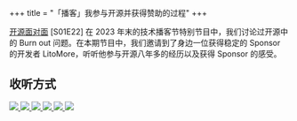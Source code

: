 +++
title = "「播客」我参与开源并获得赞助的过程"
+++

[开源面对面](https://osf2f.net) [S01E22] 在 2023 年末的技术播客节特别节目中，我们讨论过开源中的 Burn out 问题。在本期节目中，我们邀请到了身边一位获得稳定的 Sponsor 的开发者 LitoMore，听听他参与开源八年多的经历以及获得 Sponsor 的感受。

<!-- more -->

<h2>收听方式</h2>

<p class="no-external-icon">
  <a target="_blank" rel="noopener nofollow noreferrer" href="https://img.shields.io/badge/rss-F88900?style=flat&logo=rss&logoColor=white">
    <img src="https://img.shields.io/badge/RSS-FFA500?logo=rss&logoColor=fff" />
  </a>
  <a target="_blank" rel="noopener nofollow noreferrer" href="https://github.com/opensource-f2f/episode/blob/main/shownotes/S01E22-LitoMore%E5%8F%82%E4%B8%8E%E5%BC%80%E6%BA%90%E5%B9%B6%E8%8E%B7%E5%BE%97%20Sponsor%20%E7%9A%84%E8%BF%87%E7%A8%8B.md">
    <img src="https://img.shields.io/badge/GitHub-181717?logo=github&logoColor=fff" />
  </a>
  <a target="_blank" rel="noopener nofollow noreferrer" href="https://www.xiaoyuzhoufm.com/episode/67a5c6b4bf2864230a022e05">
    <img src="https://img.shields.io/badge/💫%20小宇宙-63B7D8" />
  </a>
  <a target="_blank" rel="noopener nofollow noreferrer" href="https://music.163.com/#/program?id=3071339944">
    <img src="https://img.shields.io/badge/网易云音乐-D43C33?logo=neteasecloudmusic&logoColor=fff" />
  </a>
  <a target="_blank" rel="noopener nofollow noreferrer" href="https://podcasts.apple.com/us/podcast/litomore%E5%8F%82%E4%B8%8E%E5%BC%80%E6%BA%90%E5%B9%B6%E8%8E%B7%E5%BE%97-sponsor-%E7%9A%84%E8%BF%87%E7%A8%8B/id1587487089?i=1000689902744&l=zh-Hans-CN">
    <img src="https://img.shields.io/badge/Apple%20Podcasts-9933CC?logo=applepodcasts&logoColor=fff" />
  </a>
  <a target="_blank" rel="noopener nofollow noreferrer" href="https://www.youtube.com/watch?v=zbCK9mwLenk">
    <img src="https://img.shields.io/badge/YouTube-FF0000?logo=youtube&logoColor=fff">
  </a>
</p>
